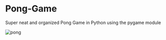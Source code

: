 # Pong-Game
Super neat and organized Pong Game in Python using the pygame module

![pong](https://github.com/user-attachments/assets/d177ce79-1714-48b7-9eb5-179f6a740a54)
